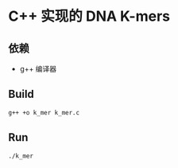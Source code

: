 # C++ 实现的 DNA K-mers

## 依赖
- g++ 编译器 

## Build
```bash
g++ +o k_mer k_mer.c
```

## Run
```bash
./k_mer
```

